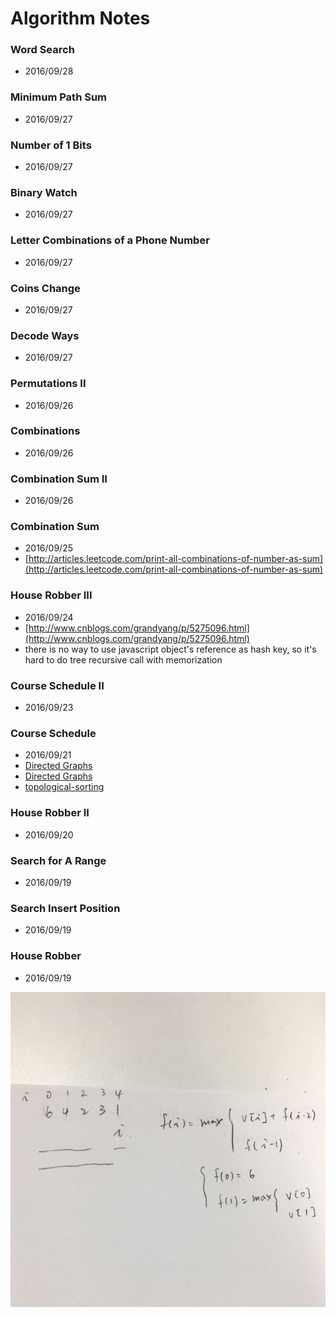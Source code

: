 # Algorithm Notes


### Word Search

* 2016/09/28


### Minimum Path Sum

* 2016/09/27


### Number of 1 Bits

* 2016/09/27


### Binary Watch

* 2016/09/27


### Letter Combinations of a Phone Number

* 2016/09/27


### Coins Change

* 2016/09/27


### Decode Ways

* 2016/09/27


### Permutations II

* 2016/09/26


### Combinations

* 2016/09/26


### Combination Sum II

* 2016/09/26


### Combination Sum

* 2016/09/25
* [http://articles.leetcode.com/print-all-combinations-of-number-as-sum](http://articles.leetcode.com/print-all-combinations-of-number-as-sum)


### House Robber III

* 2016/09/24
* [http://www.cnblogs.com/grandyang/p/5275096.html](http://www.cnblogs.com/grandyang/p/5275096.html)
* there is no way to use javascript object's reference as hash key, so it's hard to do tree recursive call with memorization


### Course Schedule II

* 2016/09/23


### Course Schedule

* 2016/09/21
* [Directed Graphs](http://www.cs.princeton.edu/courses/archive/spring07/cos226/lectures/20DirectedGraphs.pdf)
* [Directed Graphs](http://algs4.cs.princeton.edu/42digraph/)
* [topological-sorting](http://songlee24.github.io/2015/05/07/topological-sorting/)


### House Robber II

* 2016/09/20


### Search for A Range

* 2016/09/19


### Search Insert Position

* 2016/09/19


### House Robber

* 2016/09/19

![](./house-robber.jpg)
